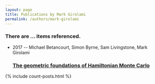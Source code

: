 ```yaml
---
layout: page
title: Publications by Mark Girolami
permalink: /authors/mark-girolami
---
```


<h3 id="number-posts">There are ... items referenced.</h3>
<ul class="post-list">
<li><span class='post-meta'>2017 -- Michael Betancourt, Simon Byrne, Sam Livingstone, Mark Girolami</span><h3><a class='post-link' href="{{ site.baseurl }}/the-geometric-foundations-of-hamiltonian-monte-carlo">The geometric foundations of Hamiltonian Monte Carlo</a></h3></li>

</ul>
{% include count-posts.html %}
